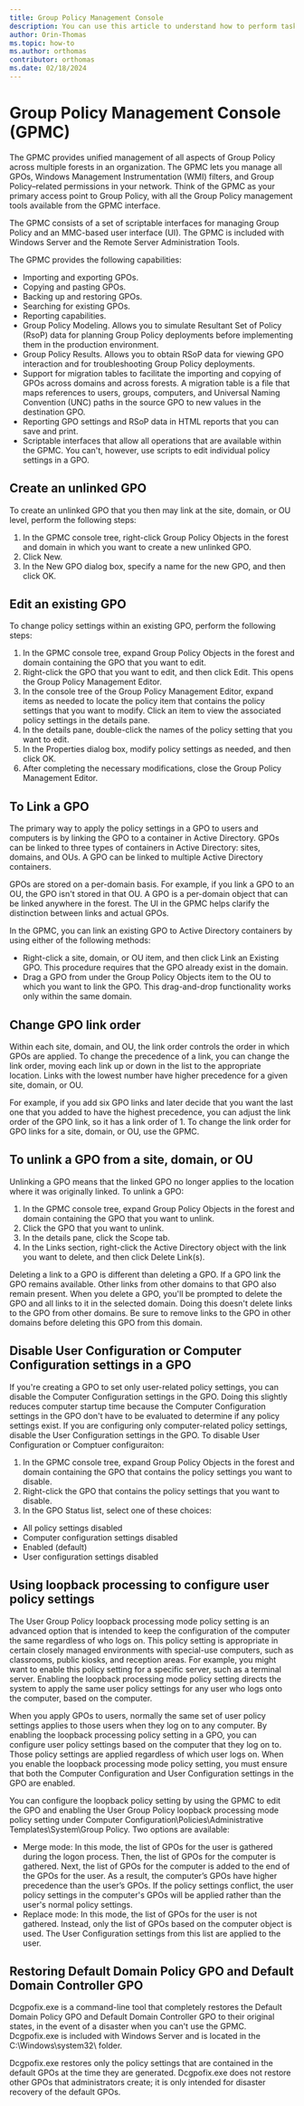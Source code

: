 ```yaml
---
title: Group Policy Management Console
description: You can use this article to understand how to perform tasks with the Group Policy Management Console.
author: Orin-Thomas
ms.topic: how-to
ms.author: orthomas
contributor: orthomas
ms.date: 02/18/2024
---
```


# Group Policy Management Console (GPMC)

The GPMC provides unified management of all aspects of Group Policy across multiple forests in an organization. The GPMC lets you manage all GPOs, Windows Management Instrumentation (WMI) filters, and Group Policy–related permissions in your network. Think of the GPMC as your primary access point to Group Policy, with all the Group Policy management tools available from the GPMC interface.

The GPMC consists of a set of scriptable interfaces for managing Group Policy and an MMC-based user interface (UI). The GPMC is included with Windows Server and the Remote Server Administration Tools.

The GPMC provides the following capabilities:

- Importing and exporting GPOs.
- Copying and pasting GPOs.
- Backing up and restoring GPOs.
- Searching for existing GPOs.
- Reporting capabilities.
- Group Policy Modeling. Allows you to simulate Resultant Set of Policy (RsoP) data for planning Group Policy deployments before implementing them in the production environment.
- Group Policy Results. Allows you to obtain RSoP data for viewing GPO interaction and for troubleshooting Group Policy deployments.
- Support for migration tables to facilitate the importing and copying of GPOs across domains and across forests. A migration table is a file that maps references to users, groups, computers, and Universal Naming Convention (UNC) paths in the source GPO to new values in the destination GPO.
- Reporting GPO settings and RSoP data in HTML reports that you can save and print.
- Scriptable interfaces that allow all operations that are available within the GPMC. You can't, however, use scripts to edit individual policy settings in a GPO.

## Create an unlinked GPO

To create an unlinked GPO that you then may link at the site, domain, or OU level, perform the following steps:

1. In the GPMC console tree, right-click Group Policy Objects in the forest and domain in which you want to create a new unlinked GPO.
2. Click New.
3. In the New GPO dialog box, specify a name for the new GPO, and then click OK.

## Edit an existing GPO

To change policy settings within an existing GPO, perform the following steps:

1. In the GPMC console tree, expand Group Policy Objects in the forest and domain containing the GPO that you want to edit.
2. Right-click the GPO that you want to edit, and then click Edit. This opens the Group Policy Management Editor.
3. In the console tree of the Group Policy Management Editor, expand items as needed to locate the policy item that contains the policy settings that you want to modify. Click an item to view the associated policy settings in the details pane.
4. In the details pane, double-click the names of the policy setting that you want to edit.
5. In the Properties dialog box, modify policy settings as needed, and then click OK.
6. After completing the necessary modifications, close the Group Policy Management Editor.

## To Link a GPO

The primary way to apply the policy settings in a GPO to users and computers is by linking the GPO to a container in Active Directory. GPOs can be linked to three types of containers in Active Directory: sites, domains, and OUs. A GPO can be linked to multiple Active Directory containers.

GPOs are stored on a per-domain basis. For example, if you link a GPO to an OU, the GPO isn't stored in that OU. A GPO is a per-domain object that can be linked anywhere in the forest. The UI in the GPMC helps clarify the distinction between links and actual GPOs.

In the GPMC, you can link an existing GPO to Active Directory containers by using either of the following methods:

- Right-click a site, domain, or OU item, and then click Link an Existing GPO. This procedure requires that the GPO already exist in the domain.
- Drag a GPO from under the Group Policy Objects item to the OU to which you want to link the GPO. This drag-and-drop functionality works only within the same domain.

## Change GPO link order

Within each site, domain, and OU, the link order controls the order in which GPOs are applied. To change the precedence of a link, you can change the link order, moving each link up or down in the list to the appropriate location. Links with the lowest number have higher precedence for a given site, domain, or OU.

For example, if you add six GPO links and later decide that you want the last one that you added to have the highest precedence, you can adjust the link order of the GPO link, so it has a link order of 1. To change the link order for GPO links for a site, domain, or OU, use the GPMC.

## To unlink a GPO from a site, domain, or OU

Unlinking a GPO means that the linked GPO no longer applies to the location where it was originally linked. To unlink a GPO:

1. In the GPMC console tree, expand Group Policy Objects in the forest and domain containing the GPO that you want to unlink.
2. Click the GPO that you want to unlink.
3. In the details pane, click the Scope tab.
4. In the Links section, right-click the Active Directory object with the link you want to delete, and then click Delete Link(s).

Deleting a link to a GPO is different than deleting a GPO. If a GPO link the GPO remains available. Other links from other domains to that GPO also remain present. When you delete a GPO, you'll be prompted to delete the GPO and all links to it in the selected domain. Doing this doesn't delete links to the GPO from other domains. Be sure to remove links to the GPO in other domains before deleting this GPO from this domain.

## Disable User Configuration or Computer Configuration settings in a GPO

If you're creating a GPO to set only user-related policy settings, you can disable the Computer Configuration settings in the GPO. Doing this slightly reduces computer startup time because the Computer Configuration settings in the GPO don't have to be evaluated to determine if any policy settings exist. If you are configuring only computer-related policy settings, disable the User Configuration settings in the GPO. To disable User Configuration or Comptuer configuraiton: 

1. In the GPMC console tree, expand Group Policy Objects in the forest and domain containing the GPO that contains the policy settings you want to disable.
2. Right-click the GPO that contains the policy settings that you want to disable.
3. In the GPO Status list, select one of these choices:
- All policy settings disabled
- Computer configuration settings disabled
- Enabled (default)
- User configuration settings disabled

## Using loopback processing to configure user policy settings

The User Group Policy loopback processing mode policy setting is an advanced option that is intended to keep the configuration of the computer the same regardless of who logs on. This policy setting is appropriate in certain closely managed environments with special-use computers, such as classrooms, public kiosks, and reception areas. For example, you might want to enable this policy setting for a specific server, such as a terminal server. Enabling the loopback processing mode policy setting directs the system to apply the same user policy settings for any user who logs onto the computer, based on the computer.

When you apply GPOs to users, normally the same set of user policy settings applies to those users when they log on to any computer. By enabling the loopback processing policy setting in a GPO, you can configure user policy settings based on the computer that they log on to. Those policy settings are applied regardless of which user logs on. When you enable the loopback processing mode policy setting, you must ensure that both the Computer Configuration and User Configuration settings in the GPO are enabled.

You can configure the loopback policy setting by using the GPMC to edit the GPO and enabling the User Group Policy loopback processing mode policy setting under Computer Configuration\Policies\Administrative Templates\System\Group Policy. Two options are available:

- Merge mode: In this mode, the list of GPOs for the user is gathered during the logon process. Then, the list of GPOs for the computer is gathered. Next, the list of GPOs for the computer is added to the end of the GPOs for the user. As a result, the computer’s GPOs have higher precedence than the user’s GPOs. If the policy settings conflict, the user policy settings in the computer's GPOs will be applied rather than the user's normal policy settings.
- Replace mode: In this mode, the list of GPOs for the user is not gathered. Instead, only the list of GPOs based on the computer object is used. The User Configuration settings from this list are applied to the user.

## Restoring Default Domain Policy GPO and Default Domain Controller GPO

Dcgpofix.exe is a command-line tool that completely restores the Default Domain Policy GPO and Default Domain Controller GPO to their original states, in the event of a disaster when you can't use the GPMC. Dcgpofix.exe is included with Windows Server and is located in the C:\Windows\system32\ folder.

Dcgpofix.exe restores only the policy settings that are contained in the default GPOs at the time they are generated. Dcgpofix.exe does not restore other GPOs that administrators create; it is only intended for disaster recovery of the default GPOs.